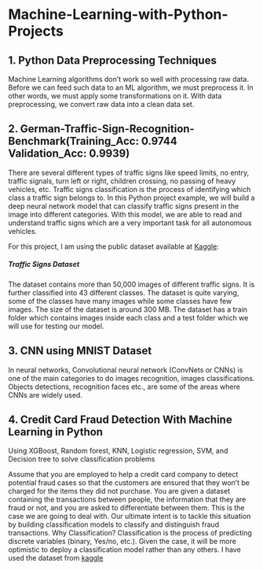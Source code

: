 # Machine-Learning-with-Python-Projects

## 1. Python Data Preprocessing Techniques
Machine Learning algorithms don’t work so well with processing raw data. Before we can feed such data to an ML algorithm, we must preprocess it. In other words, we must apply some transformations on it. With data preprocessing, we convert raw data into a clean data set.


## 2. German-Traffic-Sign-Recognition-Benchmark(Training_Acc: 0.9744  Validation_Acc: 0.9939)

There are several different types of traffic signs like speed limits, no entry, traffic signals, turn left or right, children crossing, no passing of heavy vehicles, etc. Traffic signs classification is the process of identifying which class a traffic sign belongs to.
In this Python project example, we will build a deep neural network model that can classify traffic signs present in the image into different categories. With this model, we are able to read and understand traffic signs which are a very important task for all autonomous vehicles.

For this project, I am using the public dataset available at [Kaggle](https://www.kaggle.com/meowmeowmeowmeowmeow/gtsrb-german-traffic-sign):

##### Traffic Signs Dataset

The dataset contains more than 50,000 images of different traffic signs. It is further classified into 43 different classes. The dataset is quite varying, some of the classes have many images while some classes have few images. The size of the dataset is around 300 MB. The dataset has a train folder which contains images inside each class and a test folder which we will use for testing our model.

## 3. CNN using MNIST Dataset

In neural networks, Convolutional neural network (ConvNets or CNNs) is one of the main categories to do images recognition, images classifications. Objects detections, recognition faces etc., are some of the areas where CNNs are widely used.

## 4. Credit Card Fraud Detection With Machine Learning in Python


Using XGBoost, Random forest, KNN, Logistic regression, SVM, and Decision tree to solve classification problems

Assume that you are employed to help a credit card company to detect potential fraud cases so that the customers are ensured that they won’t be charged for the items they did not purchase. You are given a dataset containing the transactions between people, the information that they are fraud or not, and you are asked to differentiate between them. This is the case we are going to deal with. Our ultimate intent is to tackle this situation by building classification models to classify and distinguish fraud transactions. Why Classification? Classification is the process of predicting discrete variables (binary, Yes/no, etc.). Given the case, it will be more optimistic to deploy a classification model rather than any others.
I have used the dataset from [kaggle](https://www.kaggle.com/mlg-ulb/creditcardfraud)

